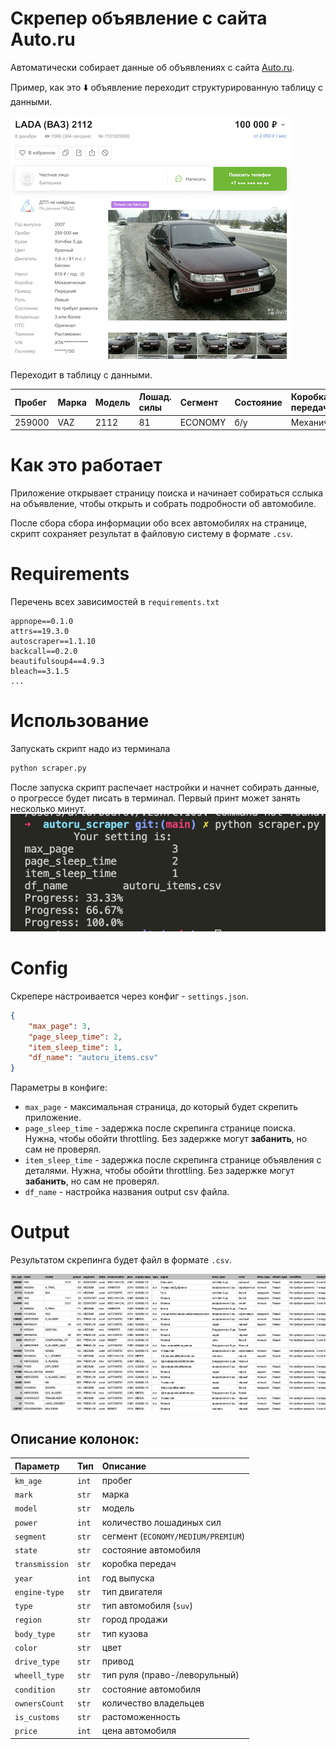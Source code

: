 # Скрепер объявление с сайта Auto.ru

Автоматически собирает данные об объявлениях с сайта [Auto.ru](https://auto.ru/).

Пример, как это ⬇️ объявление переходит структурированную таблицу с данными.

<img src="img/car_announcment.png">

Переходит в таблицу с данными.

| Пробег | Марка | Модель | Лошад. силы | Сегмент | Состояние | Коробка передач | Год выпуска | ... |
| :-- | :-- | :-- | :-- | :-- | :-- | :-- | :-- | :-- | 
| 259000 | VAZ | 2112 | 81 | ECONOMY | б/у | Механическая | 2007 |... |

# Как это работает

Приложение открывает страницу поиска и начинает собираться сслыка на объявление, чтобы открыть и собрать подробности об автомобиле.

После сбора сбора информации обо всех автомобилях на странице, скрипт сохраняет результат в файловую систему в формате `.csv`.

# Requirements
Перечень всех зависимостей в `requirements.txt`
```
appnope==0.1.0
attrs==19.3.0
autoscraper==1.1.10
backcall==0.2.0
beautifulsoup4==4.9.3
bleach==3.1.5
...
```

# Использование

Запускать скрипт надо из терминала 
```bash
python scraper.py
```

После запуска скрипт распечает настройки и начнет собирать данные, о прогрессе будет писать в терминал. Первый принт может занять несколько минут.
![scaper work print](img/scaraper_work_print.png "scaper work print")


# Config
Скрепере настроивается через конфиг - `settings.json`.
```json
{
    "max_page": 3,
    "page_sleep_time": 2,
    "item_sleep_time": 1,
    "df_name": "autoru_items.csv"
}
```

Параметры в конфиге:
- `max_page` - максимальная страница, до который будет скрепить приложение.
- `page_sleep_time` - задержка после скрепинга странице поиска. Нужна, чтобы обойти throttling. Без задержке могут **забанить**, но сам не проверял.
- `item_sleep_time` - задержка после скрепинга странице объявления с деталями. Нужна, чтобы обойти throttling. Без задержке могут **забанить**, но сам не проверял.
- `df_name` - настройка названия output csv файла.


# Output
Результатом скрепинга будет файл в формате `.csv`. 

![data frame example](img/data_frame_example.png "data frame example")

## Описание колонок:
| Параметр | Тип | Описание    |
| :-- | :-- | :-- |
| `km_age`           | `int`    | пробег |
| `mark`     | `str`    | марка |
| `model`         | `str`    | модель |
| `power`       | `int`   | количество лошадиных сил |
| `segment`         | `str`  | сегмент (`ECONOMY/MEDIUM/PREMIUM`) |
| `state`           | `str`  | состояние автомобиля |
| `transmission`   | `str`    | коробка передач |
| `year`     | `int`    | год выпуска |
| `engine-type`     | `str`    | тип двигателя |
| `type`         | `str`   | тип автомобиля (`suv`) |
| `region`  | `str`    | город продажи |
| `body_type`  | `str`    | тип кузова |
| `color`  | `str`    | цвет |
| `drive_type`  | `str`    | привод |
| `wheell_type`  | `str`    | тип руля (право-/леворульный) |
| `condition`  | `str`    | состояние автомобиля |
| `ownersCount`  | `str`    | количество владельцев |
| `is_customs`  | `str`    | растоможенность |
| `price`  | `int`    | цена автомобиля |
